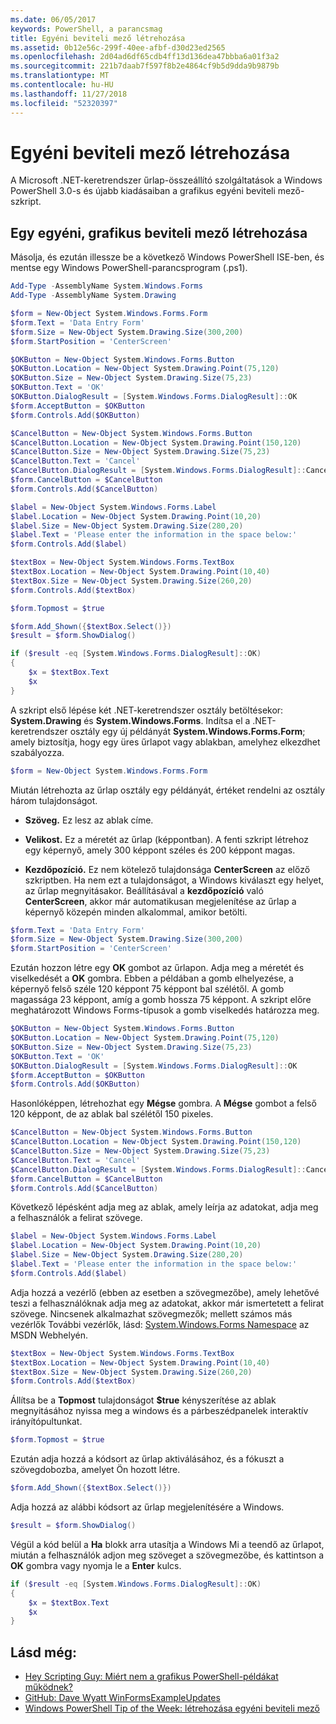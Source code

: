 ```yaml
---
ms.date: 06/05/2017
keywords: PowerShell, a parancsmag
title: Egyéni beviteli mező létrehozása
ms.assetid: 0b12e56c-299f-40ee-afbf-d30d23ed2565
ms.openlocfilehash: 2d04ad6df65cdb4ff13d136dea47bbba6a01f3a2
ms.sourcegitcommit: 221b7daab7f597f8b2e4864cf9b5d9dda9b9879b
ms.translationtype: MT
ms.contentlocale: hu-HU
ms.lasthandoff: 11/27/2018
ms.locfileid: "52320397"
---
```

# <a name="creating-a-custom-input-box"></a>Egyéni beviteli mező létrehozása

A Microsoft .NET-keretrendszer űrlap-összeállító szolgáltatások a Windows PowerShell 3.0-s és újabb kiadásaiban a grafikus egyéni beviteli mező-szkript.

## <a name="create-a-custom-graphical-input-box"></a>Egy egyéni, grafikus beviteli mező létrehozása

Másolja, és ezután illessze be a következő Windows PowerShell ISE-ben, és mentse egy Windows PowerShell-parancsprogram (.ps1).

```powershell
Add-Type -AssemblyName System.Windows.Forms
Add-Type -AssemblyName System.Drawing

$form = New-Object System.Windows.Forms.Form
$form.Text = 'Data Entry Form'
$form.Size = New-Object System.Drawing.Size(300,200)
$form.StartPosition = 'CenterScreen'

$OKButton = New-Object System.Windows.Forms.Button
$OKButton.Location = New-Object System.Drawing.Point(75,120)
$OKButton.Size = New-Object System.Drawing.Size(75,23)
$OKButton.Text = 'OK'
$OKButton.DialogResult = [System.Windows.Forms.DialogResult]::OK
$form.AcceptButton = $OKButton
$form.Controls.Add($OKButton)

$CancelButton = New-Object System.Windows.Forms.Button
$CancelButton.Location = New-Object System.Drawing.Point(150,120)
$CancelButton.Size = New-Object System.Drawing.Size(75,23)
$CancelButton.Text = 'Cancel'
$CancelButton.DialogResult = [System.Windows.Forms.DialogResult]::Cancel
$form.CancelButton = $CancelButton
$form.Controls.Add($CancelButton)

$label = New-Object System.Windows.Forms.Label
$label.Location = New-Object System.Drawing.Point(10,20)
$label.Size = New-Object System.Drawing.Size(280,20)
$label.Text = 'Please enter the information in the space below:'
$form.Controls.Add($label)

$textBox = New-Object System.Windows.Forms.TextBox
$textBox.Location = New-Object System.Drawing.Point(10,40)
$textBox.Size = New-Object System.Drawing.Size(260,20)
$form.Controls.Add($textBox)

$form.Topmost = $true

$form.Add_Shown({$textBox.Select()})
$result = $form.ShowDialog()

if ($result -eq [System.Windows.Forms.DialogResult]::OK)
{
    $x = $textBox.Text
    $x
}
```

A szkript első lépése két .NET-keretrendszer osztály betöltésekor: **System.Drawing** és **System.Windows.Forms**. Indítsa el a .NET-keretrendszer osztály egy új példányát **System.Windows.Forms.Form**; amely biztosítja, hogy egy üres űrlapot vagy ablakban, amelyhez elkezdhet szabályozza.

```powershell
$form = New-Object System.Windows.Forms.Form
```

Miután létrehozta az űrlap osztály egy példányát, értéket rendelni az osztály három tulajdonságot.

- **Szöveg.** Ez lesz az ablak címe.

- **Velikost.** Ez a méretét az űrlap (képpontban). A fenti szkript létrehoz egy képernyő, amely 300 képpont széles és 200 képpont magas.

- **Kezdőpozíció.** Ez nem kötelező tulajdonsága **CenterScreen** az előző szkriptben. Ha nem ezt a tulajdonságot, a Windows kiválaszt egy helyet, az űrlap megnyitásakor. Beállításával a **kezdőpozíció** való **CenterScreen**, akkor már automatikusan megjelenítése az űrlap a képernyő közepén minden alkalommal, amikor betölti.

```powershell
$form.Text = 'Data Entry Form'
$form.Size = New-Object System.Drawing.Size(300,200)
$form.StartPosition = 'CenterScreen'
```

Ezután hozzon létre egy **OK** gombot az űrlapon. Adja meg a méretét és viselkedését a **OK** gombra. Ebben a példában a gomb elhelyezése, a képernyő felső széle 120 képpont 75 képpont bal szélétől. A gomb magassága 23 képpont, amíg a gomb hossza 75 képpont. A szkript előre meghatározott Windows Forms-típusok a gomb viselkedés határozza meg.

```powershell
$OKButton = New-Object System.Windows.Forms.Button
$OKButton.Location = New-Object System.Drawing.Point(75,120)
$OKButton.Size = New-Object System.Drawing.Size(75,23)
$OKButton.Text = 'OK'
$OKButton.DialogResult = [System.Windows.Forms.DialogResult]::OK
$form.AcceptButton = $OKButton
$form.Controls.Add($OKButton)
```

Hasonlóképpen, létrehozhat egy **Mégse** gombra. A **Mégse** gombot a felső 120 képpont, de az ablak bal szélétől 150 pixeles.

```powershell
$CancelButton = New-Object System.Windows.Forms.Button
$CancelButton.Location = New-Object System.Drawing.Point(150,120)
$CancelButton.Size = New-Object System.Drawing.Size(75,23)
$CancelButton.Text = 'Cancel'
$CancelButton.DialogResult = [System.Windows.Forms.DialogResult]::Cancel
$form.CancelButton = $CancelButton
$form.Controls.Add($CancelButton)
```

Következő lépésként adja meg az ablak, amely leírja az adatokat, adja meg a felhasználók a felirat szövege.

```powershell
$label = New-Object System.Windows.Forms.Label
$label.Location = New-Object System.Drawing.Point(10,20)
$label.Size = New-Object System.Drawing.Size(280,20)
$label.Text = 'Please enter the information in the space below:'
$form.Controls.Add($label)
```

Adja hozzá a vezérlő (ebben az esetben a szövegmezőbe), amely lehetővé teszi a felhasználóknak adja meg az adatokat, akkor már ismertetett a felirat szövege. Nincsenek alkalmazhat szövegmezők; mellett számos más vezérlők További vezérlők, lásd: [System.Windows.Forms Namespace](https://msdn.microsoft.com/library/k50ex0x9(v=vs.110).aspx) az MSDN Webhelyén.

```powershell
$textBox = New-Object System.Windows.Forms.TextBox
$textBox.Location = New-Object System.Drawing.Point(10,40)
$textBox.Size = New-Object System.Drawing.Size(260,20)
$form.Controls.Add($textBox)
```

Állítsa be a **Topmost** tulajdonságot **$true** kényszerítése az ablak megnyitásához nyissa meg a windows és a párbeszédpanelek interaktív irányítópultunkat.

```powershell
$form.Topmost = $true
```

Ezután adja hozzá a kódsort az űrlap aktiválásához, és a fókuszt a szövegdobozba, amelyet Ön hozott létre.

```powershell
$form.Add_Shown({$textBox.Select()})
```

Adja hozzá az alábbi kódsort az űrlap megjelenítésére a Windows.

```powershell
$result = $form.ShowDialog()
```

Végül a kód belül a **Ha** blokk arra utasítja a Windows Mi a teendő az űrlapot, miután a felhasználók adjon meg szöveget a szövegmezőbe, és kattintson a **OK** gombra vagy nyomja le a **Enter** kulcs.

```powershell
if ($result -eq [System.Windows.Forms.DialogResult]::OK)
{
    $x = $textBox.Text
    $x
}
```

## <a name="see-also"></a>Lásd még:

- [Hey Scripting Guy: Miért nem a grafikus PowerShell-példákat működnek?](https://go.microsoft.com/fwlink/?LinkId=506644)
- [GitHub: Dave Wyatt WinFormsExampleUpdates](https://github.com/dlwyatt/WinFormsExampleUpdates)
- [Windows PowerShell Tip of the Week: létrehozása egyéni beviteli mező](https://technet.microsoft.com/library/ff730941.aspx)